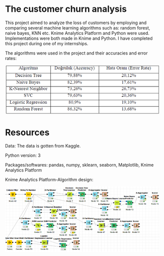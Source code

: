 # The customer churn analysis

This project aimed to analyze the loss of customers by employing and comparing several machine learning algorithms such as: random forest, naive bayes, KNN etc. Knime Analytics Platform and Python were used. Implementations were both made in Knime and Python. I have completed this project during one of my internships.

The algorithms were used in the project and their accuracies and error rates:

![The algorithms used](Images/algorithms.PNG "The algorithms were used")


# Resources

Data: The data is gotten from Kaggle.

Python version: 3

Packages/softwares: pandas, numpy, sklearn, seaborn, Matplotlib, Knime Analytics Platform

Knime Analytics Platform-Algorithm design:

![Knime](Images/knime.PNG)


